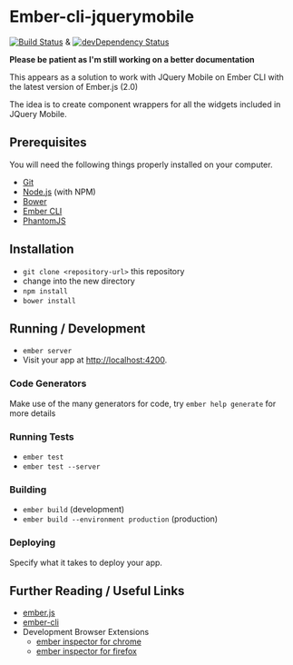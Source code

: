 # Ember-cli-jquerymobile
[![Build Status](https://travis-ci.org/albertogonper/ember-cli-jquerymobile.svg?branch=master)](https://travis-ci.org/albertogonper/ember-cli-jquerymobile) & [![devDependency Status](https://david-dm.org/albertogonper/ember-cli-jquerymobile/dev-status.svg)](https://david-dm.org/albertogonper/ember-cli-jquerymobile#info=devDependencies)

**Please be patient as I'm still working on a better documentation**

This appears as a solution to work with JQuery Mobile on Ember CLI with the latest version of Ember.js (2.0)

The idea is to create component wrappers for all the widgets included in JQuery Mobile.

## Prerequisites

You will need the following things properly installed on your computer.

* [Git](http://git-scm.com/)
* [Node.js](http://nodejs.org/) (with NPM)
* [Bower](http://bower.io/)
* [Ember CLI](http://www.ember-cli.com/)
* [PhantomJS](http://phantomjs.org/)

## Installation

* `git clone <repository-url>` this repository
* change into the new directory
* `npm install`
* `bower install`

## Running / Development

* `ember server`
* Visit your app at [http://localhost:4200](http://localhost:4200).

### Code Generators

Make use of the many generators for code, try `ember help generate` for more details

### Running Tests

* `ember test`
* `ember test --server`

### Building

* `ember build` (development)
* `ember build --environment production` (production)

### Deploying

Specify what it takes to deploy your app.

## Further Reading / Useful Links

* [ember.js](http://emberjs.com/)
* [ember-cli](http://www.ember-cli.com/)
* Development Browser Extensions
  * [ember inspector for chrome](https://chrome.google.com/webstore/detail/ember-inspector/bmdblncegkenkacieihfhpjfppoconhi)
  * [ember inspector for firefox](https://addons.mozilla.org/en-US/firefox/addon/ember-inspector/)

